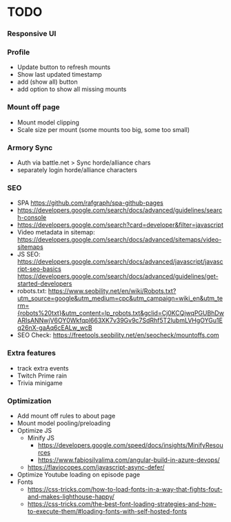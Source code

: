 # TODO

### Responsive UI

### Profile
* Update button to refresh mounts
* Show last updated timestamp
* add (show all) button
* add option to show all missing mounts

### Mount off page
* Mount model clipping
* Scale size per mount (some mounts too big, some too small)

### Armory Sync
* Auth via battle.net > Sync horde/alliance chars
* separately login horde/alliance characters
    
### SEO
* SPA https://github.com/rafgraph/spa-github-pages
* https://developers.google.com/search/docs/advanced/guidelines/search-console
* https://developers.google.com/search?card=developer&filter=javascript
* Video metadata in sitemap: https://developers.google.com/search/docs/advanced/sitemaps/video-sitemaps
* JS SEO: 
    https://developers.google.com/search/docs/advanced/javascript/javascript-seo-basics
    https://developers.google.com/search/docs/advanced/guidelines/get-started-developers
* robots.txt: https://www.seobility.net/en/wiki/Robots.txt?utm_source=google&utm_medium=cpc&utm_campaign=wiki_en&utm_term={robots%20txt}&utm_content=lp_robots.txt&gclid=Cj0KCQjwqPGUBhDwARIsANNwjV6OY0Wkfqpl663XK7v39Gv9c7SdRhf5T2lubmLVHgOYGu1Eq26nX-gaAq6cEALw_wcB
* SEO Check: https://freetools.seobility.net/en/seocheck/mountoffs.com

### Extra features
* track extra events
* Twitch Prime rain
* Trivia minigame

### Optimization
* Add mount off rules to about page
* Mount model pooling/preloading
* Optimize JS
    * Minify JS
        * https://developers.google.com/speed/docs/insights/MinifyResources
        * https://www.fabiosilvalima.com/angular-build-in-azure-devops/
    * https://flaviocopes.com/javascript-async-defer/
* Optimize Youtube loading on episode page
* Fonts
    * https://css-tricks.com/how-to-load-fonts-in-a-way-that-fights-fout-and-makes-lighthouse-happy/
    * https://css-tricks.com/the-best-font-loading-strategies-and-how-to-execute-them/#loading-fonts-with-self-hosted-fonts